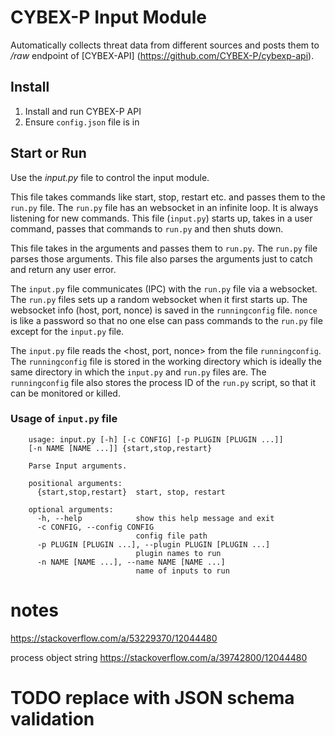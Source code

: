 # CYBEX-P Input Module

Automatically collects threat data from different sources and 
posts them to _/raw_ endpoint of [CYBEX-API] (https://github.com/CYBEX-P/cybexp-api).


## Install

1. Install and run CYBEX-P API
2. Ensure `config.json` file is in




## Start or Run

Use the _input.py_ file to control the input module.

This file takes commands like start, stop, restart etc. and passes them
to the `run.py` file. The `run.py` file has an websocket in an infinite
loop. It is always listening for new commands. This file (`input.py`)
starts up, takes in a user command, passes that commands to `run.py`
and then shuts down.

This file takes in the arguments and passes them to `run.py`. The
`run.py` file parses those arguments. This file also parses the
arguments just to catch and return any user error.

The `input.py` file communicates (IPC) with the `run.py` file via a
websocket. The `run.py` files sets up a random websocket when it first
starts up. The websocket info (host, port, nonce) is saved in the
`runningconfig` file. `nonce` is like a password so that no one else
can pass commands to the `run.py` file except for the `input.py` file.

The `input.py` file reads the <host, port, nonce> from the file
`runningconfig`. The `runningconfig` file is stored in the working
directory which is ideally the same directory in which the `input.py`
and `run.py` files are. The `runningconfig` file also stores the
process ID of the `run.py` script, so that it can be monitored or
killed.

### Usage of ```input.py``` file

```
    usage: input.py [-h] [-c CONFIG] [-p PLUGIN [PLUGIN ...]]
    [-n NAME [NAME ...]] {start,stop,restart}

    Parse Input arguments.

    positional arguments:
      {start,stop,restart}  start, stop, restart

    optional arguments:
      -h, --help            show this help message and exit
      -c CONFIG, --config CONFIG
                            config file path
      -p PLUGIN [PLUGIN ...], --plugin PLUGIN [PLUGIN ...]
                            plugin names to run
      -n NAME [NAME ...], --name NAME [NAME ...]
                            name of inputs to run
```



# notes 
https://stackoverflow.com/a/53229370/12044480


process object string 
https://stackoverflow.com/a/39742800/12044480



# TODO replace with JSON schema validation
